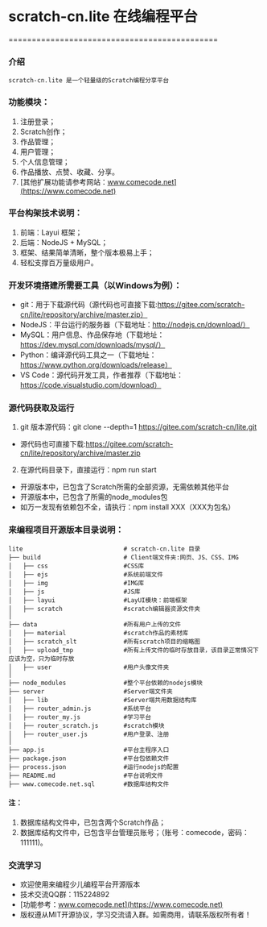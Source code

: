 # scratch-cn.lite 在线编程平台
=============================================

### 介绍
    scratch-cn.lite 是一个轻量级的Scratch编程分享平台

### 功能模块：
1. 注册登录；
2. Scratch创作；
3. 作品管理；
4. 用户管理；
5. 个人信息管理；
6. 作品播放、点赞、收藏、分享。
7. [其他扩展功能请参考网站：www.comecode.net](https://www.comecode.net)

### 平台构架技术说明：
1. 前端：Layui 框架；
2. 后端：NodeJS + MySQL；
3. 框架、结果简单清晰，整个版本极易上手；
4. 轻松支撑百万量级用户。

### 开发环境搭建所需要工具（以Windows为例）：
- git：用于下载源代码（源代码也可直接下载:https://gitee.com/scratch-cn/lite/repository/archive/master.zip）
- NodeJS：平台运行的服务器（下载地址：http://nodejs.cn/download/）
- MySQL：用户信息、作品保存地（下载地址：https://dev.mysql.com/downloads/mysql/）
- Python：编译源代码工具之一（下载地址：https://www.python.org/downloads/release）
- VS Code：源代码开发工具，作者推荐（下载地址：https://code.visualstudio.com/download）

### 源代码获取及运行
1. git 版本源代码：git clone --depth=1 https://gitee.com/scratch-cn/lite.git
- 源代码也可直接下载:https://gitee.com/scratch-cn/lite/repository/archive/master.zip

2. 在源代码目录下，直接运行：npm run start
- 开源版本中，已包含了Scratch所需的全部资源，无需依赖其他平台
- 开源版本中，已包含了所需的node_modules包
- 如万一发现有依赖包不全，请执行：npm install XXX（XXX为包名）

### 来编程项目开源版本目录说明：

```
lite                            # scratch-cn.lite 目录
├── build                       # Client端文件夹:网页、JS、CSS、IMG
│   ├── css                     #CSS库
│   ├── ejs                     #系统前端文件
│   ├── img                     #IMG库
│   ├── js                      #JS库
│   ├── layui                   #LayUI模块：前端框架
│   ├── scratch                 #scratch编辑器资源文件夹
│ 
├── data                        #所有用户上传的文件
│   ├── material                #scratch作品的素材库
│   ├── scratch_slt             #所有scratch项目的缩略图
│   ├── upload_tmp              #所有上传文件的临时存放目录，该目录正常情况下应该为空，只为临时存放
│   ├── user                    #用户头像文件夹
│
├── node_modules                #整个平台依赖的nodejs模块
├── server                      #Server端文件夹
│   ├── lib                     #Server端共用数据结构库
│   ├── router_admin.js         #系统平台
│   ├── router_my.js            #学习平台
│   ├── router_scratch.js       #scratch模块
│   ├── router_user.js          #用户登录、注册
│
├── app.js                      #平台主程序入口
├── package.json                #平台包依赖文件
├── process.json                #运行nodejs的配置
├── README.md                   #平台说明文件
├── www.comecode.net.sql        #数据库结构文件
```
#### 注：
1. 数据库结构文件中，已包含两个Scratch作品；
2. 数据库结构文件中，已包含平台管理员账号；（账号：comecode，密码：111111)。


### 交流学习
- 欢迎使用来编程少儿编程平台开源版本
- 技术交流QQ群：115224892
- [功能参考：www.comecode.net](https://www.comecode.net)
- 版权遵从MIT开源协议，学习交流请入群。如需商用，请联系版权所有者！
